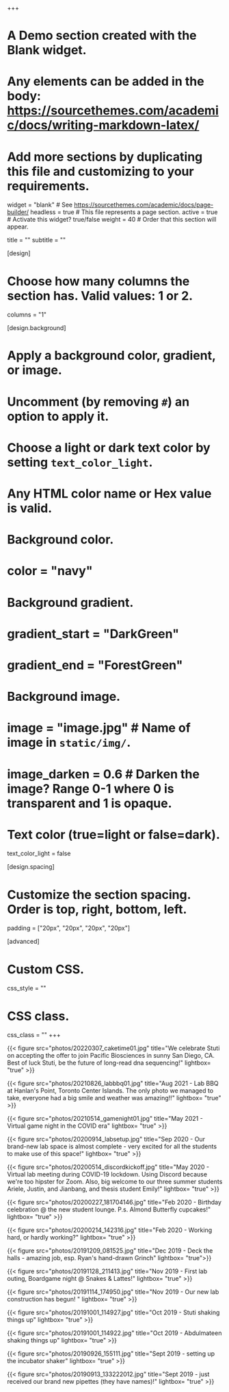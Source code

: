 +++
# A Demo section created with the Blank widget.
# Any elements can be added in the body: https://sourcethemes.com/academic/docs/writing-markdown-latex/
# Add more sections by duplicating this file and customizing to your requirements.

widget = "blank"  # See https://sourcethemes.com/academic/docs/page-builder/
headless = true  # This file represents a page section.
active = true  # Activate this widget? true/false
weight = 40  # Order that this section will appear.

title = ""
subtitle = ""

[design]
  # Choose how many columns the section has. Valid values: 1 or 2.
  columns = "1"

[design.background]
  # Apply a background color, gradient, or image.
  #   Uncomment (by removing `#`) an option to apply it.
  #   Choose a light or dark text color by setting `text_color_light`.
  #   Any HTML color name or Hex value is valid.

  # Background color.
  # color = "navy"
  
  # Background gradient.
  # gradient_start = "DarkGreen"
  # gradient_end = "ForestGreen"
  
  # Background image.
  # image = "image.jpg"  # Name of image in `static/img/`.
  # image_darken = 0.6  # Darken the image? Range 0-1 where 0 is transparent and 1 is opaque.

  # Text color (true=light or false=dark).
  text_color_light = false

[design.spacing]
  # Customize the section spacing. Order is top, right, bottom, left.
  padding = ["20px", "20px", "20px", "20px"]

[advanced]
 # Custom CSS. 
 css_style = ""
 
 # CSS class.
 css_class = ""
+++

{{< figure src="photos/20220307_caketime01.jpg" title="We celebrate Stuti on accepting the offer to join Pacific Biosciences in sunny San Diego, CA. Best of luck Stuti, be the future of long-read dna sequencing!" lightbox= "true" >}}

{{< figure src="photos/20210826_labbbq01.jpg" title="Aug 2021 - Lab BBQ at Hanlan's Point, Toronto Center Islands. The only photo we managed to take, everyone had a big smile and weather was amazing!!" lightbox= "true" >}}

{{< figure src="photos/20210514_gamenight01.jpg" title="May 2021 - Virtual game night in the COVID era" lightbox= "true" >}}

{{< figure src="photos/20200914_labsetup.jpg" title="Sep 2020 - Our brand-new lab space is almost complete - very excited for all the students to make use of this space!" lightbox= "true" >}}

{{< figure src="photos/20200514_discordkickoff.jpg" title="May 2020 - Virtual lab meeting during COVID-19 lockdown. Using Discord because we're too hipster for Zoom. Also, big welcome to our three summer students Ariele, Justin, and Jianbang, and thesis student Emily!" lightbox= "true" >}}

{{< figure src="photos/20200227_181704146.jpg" title="Feb 2020 - Birthday celebration @ the new student lounge. P.s. Almond Butterfly cupcakes!" lightbox= "true" >}}

{{< figure src="photos/20200214_142316.jpg" title="Feb 2020 - Working hard, or hardly working?" lightbox= "true" >}}

{{< figure src="photos/20191209_081525.jpg" title="Dec 2019 - Deck the halls - amazing job, esp. Ryan's hand-drawn Grinch" lightbox= "true">}}

{{< figure src="photos/20191128_211413.jpg" title="Nov 2019 - First lab outing, Boardgame night @ Snakes & Lattes!" lightbox= "true" >}}

{{< figure src="photos/20191114_174950.jpg" title="Nov 2019 - Our new lab construction has begun! " lightbox= "true" >}}

{{< figure src="photos/20191001_114927.jpg" title="Oct 2019 - Stuti shaking things up" lightbox= "true" >}}

{{< figure src="photos/20191001_114922.jpg" title="Oct 2019 - Abdulmateen shaking things up" lightbox= "true" >}}

{{< figure src="photos/20190926_155111.jpg" title="Sept 2019 - setting up the incubator shaker" lightbox= "true" >}}

{{< figure src="photos/20190913_133222012.jpg" title="Sept 2019 - just received our brand new pipettes (they have names)!" lightbox= "true" >}}
